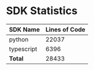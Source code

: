 # SDK Statistics

| SDK Name | Lines of Code |
| -------- | ------------- |
| python | 22037 |
| typescript | 6396 |
| **Total** | 28433 |
